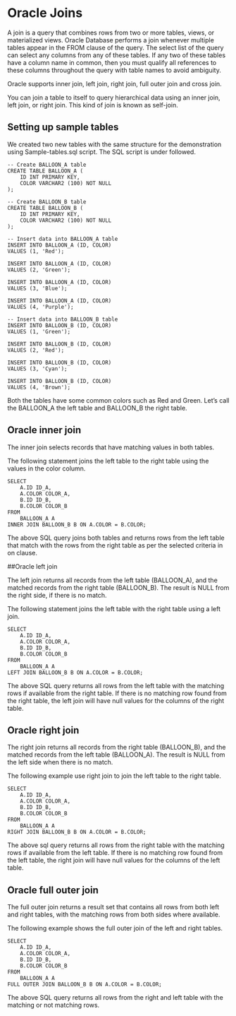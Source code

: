 # Oracle Joins

A join is a query that combines rows from two or more tables, views, or materialized views. Oracle Database performs a join whenever multiple tables appear in the FROM clause of the query. The select list of the query can select any columns from any of these tables. If any two of these tables have a column name in common, then you must qualify all references to these columns throughout the query with table names to avoid ambiguity.

Oracle supports inner join, left join, right join, full outer join and cross join.

You can join a table to itself to query hierarchical data using an inner join, left join, or right join. This kind of join is known as self-join.

## Setting up sample tables

We created two new tables with the same structure for the demonstration using Sample-tables.sql script. The SQL script is under followed.

```
-- Create BALLOON_A table
CREATE TABLE BALLOON_A (
    ID INT PRIMARY KEY,
    COLOR VARCHAR2 (100) NOT NULL
);

-- Create BALLOON_B table
CREATE TABLE BALLOON_B (
    ID INT PRIMARY KEY,
    COLOR VARCHAR2 (100) NOT NULL
);

-- Insert data into BALLOON_A table
INSERT INTO BALLOON_A (ID, COLOR)
VALUES (1, 'Red');

INSERT INTO BALLOON_A (ID, COLOR)
VALUES (2, 'Green');

INSERT INTO BALLOON_A (ID, COLOR)
VALUES (3, 'Blue');

INSERT INTO BALLOON_A (ID, COLOR)
VALUES (4, 'Purple');

-- Insert data into BALLOON_B table
INSERT INTO BALLOON_B (ID, COLOR)
VALUES (1, 'Green');

INSERT INTO BALLOON_B (ID, COLOR)
VALUES (2, 'Red');

INSERT INTO BALLOON_B (ID, COLOR)
VALUES (3, 'Cyan');

INSERT INTO BALLOON_B (ID, COLOR)
VALUES (4, 'Brown');
```

Both the tables have some common colors such as Red and Green. Let’s call the BALLOON_A the left table and BALLOON_B the right table.

## Oracle inner join

The inner join selects records that have matching values in both tables.

The following statement joins the left table to the right table using the values in the color column.

```
SELECT
    A.ID ID_A,
    A.COLOR COLOR_A,
    B.ID ID_B,
    B.COLOR COLOR_B
FROM
    BALLOON_A A
INNER JOIN BALLOON_B B ON A.COLOR = B.COLOR;
```

The above SQL query joins both tables and returns rows from the left table that match with the rows from the right table as per the selected criteria in on clause.

##Oracle left join

The left join returns all records from the left table (BALLOON_A), and the matched records from the right table (BALLOON_B). The result is NULL from the right side, if there is no match.

The following statement joins the left table with the right table using a left join.

```
SELECT
    A.ID ID_A,
    A.COLOR COLOR_A,
    B.ID ID_B,
    B.COLOR COLOR_B
FROM
    BALLOON_A A
LEFT JOIN BALLOON_B B ON A.COLOR = B.COLOR;
```

The above SQL query returns all rows from the left table with the matching rows if available from the right table. If there is no matching row found from the right table, the left join will have null values for the columns of the right table.

## Oracle right join

The right join returns all records from the right table (BALLOON_B), and the matched records from the left table (BALLOON_A). The result is NULL from the left side when there is no match.

The following example use right join to join the left table to the right table.

```
SELECT
    A.ID ID_A,
    A.COLOR COLOR_A,
    B.ID ID_B,
    B.COLOR COLOR_B
FROM
    BALLOON_A A
RIGHT JOIN BALLOON_B B ON A.COLOR = B.COLOR;
```

The above sql query returns all rows from the right table with the matching rows if available from the left table. If there is no matching row found from the left table, the right join will have null values for the columns of the left table.

## Oracle full outer join

The full outer join returns a result set that contains all rows from both left and right tables, with the matching rows from both sides where available.

The following example shows the full outer join of the left and right tables.

```
SELECT
    A.ID ID_A,
    A.COLOR COLOR_A,
    B.ID ID_B,
    B.COLOR COLOR_B
FROM
    BALLOON_A A
FULL OUTER JOIN BALLOON_B B ON A.COLOR = B.COLOR;
```

The above SQL query returns all rows from the right and left table with the matching or not matching rows.
